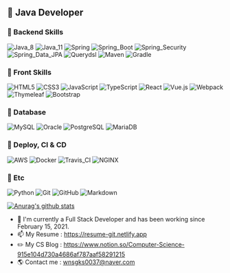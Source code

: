 ## 👋 Java Developer

### 🧡 Backend Skills
![Java_8](https://img.shields.io/badge/java8-red?logo=java&logoColor=white)
![Java_11](https://img.shields.io/badge/java11-red?logo=java&logoColor=white)
![Spring](https://img.shields.io/badge/Spring-6DB33F.svg?logo=spring&logoColor=white)
![Spring_Boot](https://img.shields.io/badge/Spring_Boot-6DB33F.svg?logo=spring&logoColor=white)
![Spring_Security](https://img.shields.io/badge/Spring_Security-6DB33F.svg?logo=spring&logoColor=white)
![Spring_Data_JPA](https://img.shields.io/badge/Spring_Data_JPA-6DB33F.svg?logo=spring&logoColor=white)
![Querydsl](https://img.shields.io/badge/Querydsl-0769AD.svg?logo=jquery&logoColor=white)
![Maven](https://img.shields.io/badge/Maven-C71A36.svg?logo=apache-maven&logoColor=white)
![Gradle](https://img.shields.io/badge/Gradle-02303A.svg?logo=Gradle&logoColor=white)

### 💛 Front Skills
![HTML5](https://img.shields.io/badge/HTML5-E34F26.svg?logo=HTML5&logoColor=white)
![CSS3](https://img.shields.io/badge/CSS3-1572B6.svg?logo=CSS3&logoColor=white)
![JavaScript](https://img.shields.io/badge/JavaScript-F7DF1E.svg?logo=JavaScript&logoColor=white)
![TypeScript](https://img.shields.io/badge/TypeScript-3178C6.svg?logo=TypeScript&logoColor=white)
![React](https://img.shields.io/badge/React-61DAFB?logo=React&logoColor=white)
![Vue.js](https://img.shields.io/badge/Vue.js-4FC08D?logo=Vue.js&logoColor=white)
![Webpack](https://img.shields.io/badge/Webpack-8DD6F9?logo=Webpack&logoColor=white)
![Thymeleaf](https://img.shields.io/badge/Thymeleaf-brightgreen.svg?logo=spring&logoColor=white)
![Bootstrap](https://img.shields.io/badge/Bootstrap-purple.svg?logo=bootstrap&logoColor=white)

### 💚 Database
![MySQL](https://img.shields.io/badge/MySQL-4479A1.svg?logo=Mysql&logoColor=white)
![Oracle](https://img.shields.io/badge/Oracle-F80000.svg?logo=Oracle&logoColor=white)
![PostgreSQL](https://img.shields.io/badge/PostgreSQL-336791.svg?logo=postgreSQL&logoColor=white)
![MariaDB](https://img.shields.io/badge/MariaDB-003545.svg?logo=MariaDB&logoColor=white)

### 💙 Deploy, CI & CD
![AWS](https://img.shields.io/badge/AWS-232F3E.svg?logo=Amazon-AWS&logoColor=white)
![Docker](https://img.shields.io/badge/Docker-2496ED.svg?logo=Docker&logoColor=white)
![Travis_CI](https://img.shields.io/badge/Travis_CI-3EAAAF.svg?logo=Travis-CI&logoColor=white)
![NGINX](https://img.shields.io/badge/NGINX-269539.svg?logo=NGINX&logoColor=white)

### 💜 Etc
![Python](https://img.shields.io/badge/Python-3776AB.svg?logo=Python&logoColor=white)
![Git](https://img.shields.io/badge/Git-F05032.svg?logo=Git&logoColor=white)
![GitHub](https://img.shields.io/badge/GitHub-181717.svg?logo=GitHub&logoColor=white)
![Markdown](https://img.shields.io/badge/Markdown-000000?logo=markdown&logoColor=white)

[![Anurag's github stats](https://github-readme-stats.vercel.app/api?username=Junhan0037&hide_border=true&hide=contribs&count_private=true&show_icons=true)](https://github.com/anuraghazra/github-readme-stats)

- 🌱 I'm currently a Full Stack Developer and has been working since February 15, 2021.
- 📫 My Resume : https://resume-git.netlify.app
- ✏️ My CS Blog : https://www.notion.so/Computer-Science-915e104d730a4686af787aaf58291215
- 🌎 Contact me : wnsgks0037@naver.com

<!--
**Junhan0037/Junhan0037** is a ✨ _special_ ✨ repository because its `README.md` (this file) appears on your GitHub profile.

Here are some ideas to get you started:

- 🔭 I’m currently working on ...
- 🌱 I’m currently learning ...
- 👯 I’m looking to collaborate on ...
- 🤔 I’m looking for help with ...
- 💬 Ask me about ...
- 📫 How to reach me: ...
- 😄 Pronouns: ...
- ⚡ Fun fact: ...
-->

